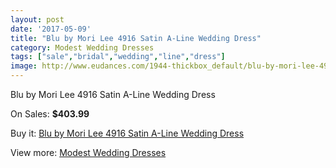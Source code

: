 ```yaml
---
layout: post
date: '2017-05-09'
title: "Blu by Mori Lee 4916 Satin A-Line Wedding Dress"
category: Modest Wedding Dresses
tags: ["sale","bridal","wedding","line","dress"]
image: http://www.eudances.com/1944-thickbox_default/blu-by-mori-lee-4916-satin-a-line-wedding-dress.jpg
---
```

Blu by Mori Lee 4916 Satin A-Line Wedding Dress

On Sales: **$403.99**
<a href="https://www.eudances.com/en/modest-wedding-dresses/663-blu-by-mori-lee-4916-satin-a-line-wedding-dress.html"><amp-img layout="responsive" width="600" height="600" src="//www.eudances.com/1944-thickbox_default/blu-by-mori-lee-4916-satin-a-line-wedding-dress.jpg" alt="Blu by Mori Lee 4916 Satin A-Line Wedding Dress 0" /></a>
<a href="https://www.eudances.com/en/modest-wedding-dresses/663-blu-by-mori-lee-4916-satin-a-line-wedding-dress.html"><amp-img layout="responsive" width="600" height="600" src="//www.eudances.com/1946-thickbox_default/blu-by-mori-lee-4916-satin-a-line-wedding-dress.jpg" alt="Blu by Mori Lee 4916 Satin A-Line Wedding Dress 1" /></a>
<a href="https://www.eudances.com/en/modest-wedding-dresses/663-blu-by-mori-lee-4916-satin-a-line-wedding-dress.html"><amp-img layout="responsive" width="600" height="600" src="//www.eudances.com/1945-thickbox_default/blu-by-mori-lee-4916-satin-a-line-wedding-dress.jpg" alt="Blu by Mori Lee 4916 Satin A-Line Wedding Dress 2" /></a>

Buy it: [Blu by Mori Lee 4916 Satin A-Line Wedding Dress](https://www.eudances.com/en/modest-wedding-dresses/663-blu-by-mori-lee-4916-satin-a-line-wedding-dress.html "Blu by Mori Lee 4916 Satin A-Line Wedding Dress")

View more: [Modest Wedding Dresses](https://www.eudances.com/en/8-modest-wedding-dresses "Modest Wedding Dresses")